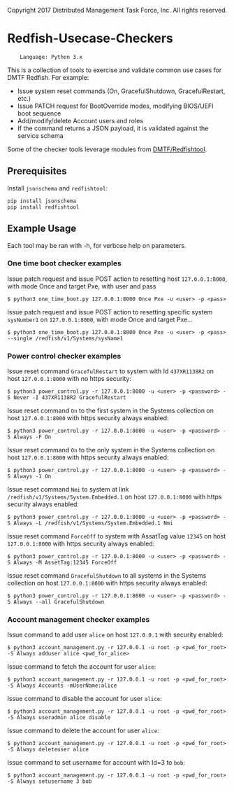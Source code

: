 
Copyright 2017 Distributed Management Task Force, Inc. All rights reserved.

# Redfish-Usecase-Checkers

        Language: Python 3.x
        
This is a collection of tools to exercise and validate common use cases for DMTF Redfish. For example:

* Issue system reset commands (On, GracefulShutdown, GracefulRestart, etc.)
* Issue PATCH request for BootOverride modes, modifying BIOS/UEFI boot sequence
* Add/modify/delete Account users and roles
* If the command returns a JSON payload, it is validated against the service schema

Some of the checker tools leverage modules from [DMTF/Redfishtool](https://github.com/DMTF/Redfishtool).

## Prerequisites

Install `jsonschema` and `redfishtool`:

```
pip install jsonschema
pip install redfishtool
```

## Example Usage

Each tool may be ran with -h, for verbose help on parameters.

### One time boot checker examples

Issue patch request and issue POST action to resetting host `127.0.0.1:8000`, with mode Once and target Pxe, with user and pass

```
$ python3 one_time_boot.py 127.0.0.1:8000 Once Pxe -u <user> -p <pass>
```

Issue patch request and issue POST action to resetting specific system `sysNumber1` on `127.0.0.1:8000`, with mode Once and target Pxe...

```
$ python3 one_time_boot.py 127.0.0.1:8000 Once Pxe -u <user> -p <pass> --single /redfish/v1/Systems/sysName1
```

### Power control checker examples

Issue reset command `GracefulRestart` to system with Id `437XR1138R2` on host `127.0.0.1:8000` with no https security:

```
$ python3 power_control.py -r 127.0.0.1:8000 -u <user> -p <password> -S Never -I 437XR1138R2 GracefulRestart
```

Issue reset command `On` to the first system in the Systems collection on host `127.0.0.1:8000` with https security always enabled:

```
$ python3 power_control.py -r 127.0.0.1:8000 -u <user> -p <password> -S Always -F On
```

Issue reset command `On` to the only system in the Systems collection on host `127.0.0.1:8000` with https security always enabled:

```
$ python3 power_control.py -r 127.0.0.1:8000 -u <user> -p <password> -S Always -1 On
```

Issue reset command `Nmi` to system at link `/redfish/v1/Systems/System.Embedded.1` on host `127.0.0.1:8000` with https security always enabled:

```
$ python3 power_control.py -r 127.0.0.1:8000 -u <user> -p <password> -S Always -L /redfish/v1/Systems/System.Embedded.1 Nmi
```

Issue reset command `ForceOff` to system with AssatTag value `12345` on host `127.0.0.1:8000` with https security always enabled:

```
$ python3 power_control.py -r 127.0.0.1:8000 -u <user> -p <password> -S Always -M AssetTag:12345 ForceOff
```

Issue reset command `GracefulShutdown` to all systems in the Systems collection on host `127.0.0.1:8000` with https security always enabled:

```
$ python3 power_control.py -r 127.0.0.1:8000 -u <user> -p <password> -S Always --all GracefulShutdown
```

### Account management checker examples


Issue command to add user `alice` on host `127.0.0.1` with security enabled:
```
$ python3 account_management.py -r 127.0.0.1 -u root -p <pwd_for_root> -S Always adduser alice <pwd_for_alice>
```

Issue command to fetch the account for user `alice`:
```
$ python3 account_management.py -r 127.0.0.1 -u root -p <pwd_for_root> -S Always Accounts -mUserName:alice
```

Issue command to disable the account for user `alice`:
```
$ python3 account_management.py -r 127.0.0.1 -u root -p <pwd_for_root> -S Always useradmin alice disable
```

Issue command to delete the account for user `alice`:
```
$ python3 account_management.py -r 127.0.0.1 -u root -p <pwd_for_root> -S Always deleteuser alice
```

Issue command to set username for account with Id=3 to `bob`:
```
$ python3 account_management.py -r 127.0.0.1 -u root -p <pwd_for_root> -S Always setusername 3 bob
```
